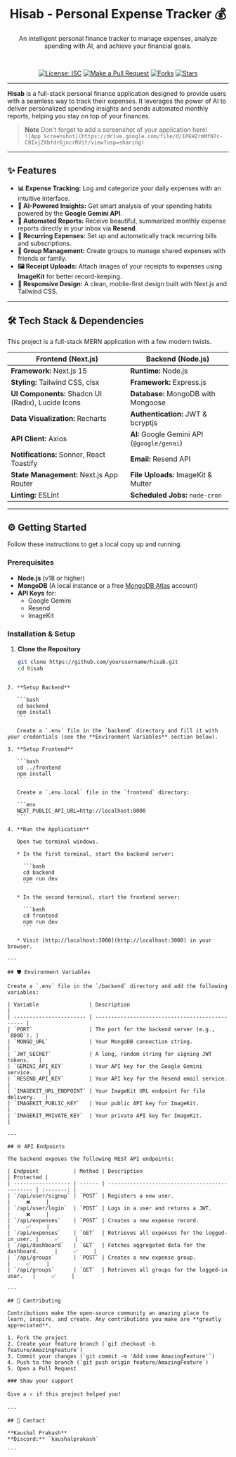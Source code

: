 
<div align="center">

<br />

# Hisab - Personal Expense Tracker 💰

An intelligent personal finance tracker to manage expenses, analyze spending with AI, and achieve your financial goals.

<br />

[![License: ISC](https://img.shields.io/badge/License-ISC-blue.svg)](https://opensource.org/licenses/ISC)
[![Make a Pull Request](https://img.shields.io/badge/PRs-welcome-brightgreen.svg)](http://makeapullrequest.com)
[![Forks](https://img.shields.io/github/forks/yourusername/hisab?style=social)](https://github.com/yourusername/hisab/fork)
[![Stars](https://img.shields.io/github/stars/yourusername/hisab?style=social)](https://github.com/yourusername/hisab/stargazers)

</div>

---

**Hisab** is a full-stack personal finance application designed to provide users with a seamless way to track their expenses. It leverages the power of AI to deliver personalized spending insights and sends automated monthly reports, helping you stay on top of your finances.

> **Note**
> Don't forget to add a screenshot of your application here!  
> `![App Screenshot](https://drive.google.com/file/d/1PEHZrmMfN7c-C8IxjZXbfdr6jncrRVit/view?usp=sharing)`

---

## ✨ Features

- **📊 Expense Tracking:** Log and categorize your daily expenses with an intuitive interface.
- **🤖 AI-Powered Insights:** Get smart analysis of your spending habits powered by the **Google Gemini API**.
- **📧 Automated Reports:** Receive beautiful, summarized monthly expense reports directly in your inbox via **Resend**.
- **🔄 Recurring Expenses:** Set up and automatically track recurring bills and subscriptions.
- **👥 Group Management:** Create groups to manage shared expenses with friends or family.
- **🖼️ Receipt Uploads:** Attach images of your receipts to expenses using **ImageKit** for better record-keeping.
- **📱 Responsive Design:** A clean, mobile-first design built with Next.js and Tailwind CSS.

---

## 🛠️ Tech Stack & Dependencies

This project is a full-stack MERN application with a few modern twists.

| Frontend (Next.js) | Backend (Node.js) |
|--------------------|-------------------|
| **Framework:** Next.js 15 | **Runtime:** Node.js |
| **Styling:** Tailwind CSS, clsx | **Framework:** Express.js |
| **UI Components:** Shadcn UI (Radix), Lucide Icons | **Database:** MongoDB with Mongoose |
| **Data Visualization:** Recharts | **Authentication:** JWT & bcryptjs |
| **API Client:** Axios | **AI:** Google Gemini API (`@google/genai`) |
| **Notifications:** Sonner, React Toastify | **Email:** Resend API |
| **State Management:** Next.js App Router | **File Uploads:** ImageKit & Multer |
| **Linting:** ESLint | **Scheduled Jobs:** `node-cron` |

---

## ⚙️ Getting Started

Follow these instructions to get a local copy up and running.

### Prerequisites

- **Node.js** (v18 or higher)
- **MongoDB** (A local instance or a free [MongoDB Atlas](https://www.mongodb.com/cloud/atlas) account)
- **API Keys** for:
  - Google Gemini
  - Resend
  - ImageKit

### Installation & Setup

1. **Clone the Repository**

   ```bash
   git clone https://github.com/yourusername/hisab.git
   cd hisab
````

2. **Setup Backend**

   ```bash
   cd backend
   npm install
   ```

   Create a `.env` file in the `backend` directory and fill it with your credentials (see the **Environment Variables** section below).

3. **Setup Frontend**

   ```bash
   cd ../frontend
   npm install
   ```

   Create a `.env.local` file in the `frontend` directory:

   ```env
   NEXT_PUBLIC_API_URL=http://localhost:8000
   ```

4. **Run the Application**

   Open two terminal windows.

   * In the first terminal, start the backend server:

     ```bash
     cd backend
     npm run dev
     ```

   * In the second terminal, start the frontend server:

     ```bash
     cd frontend
     npm run dev
     ```

   * Visit [http://localhost:3000](http://localhost:3000) in your browser.

---

## 🛡️ Environment Variables

Create a `.env` file in the `/backend` directory and add the following variables:

| Variable                | Description                                     |
| ----------------------- | ----------------------------------------------- |
| `PORT`                  | The port for the backend server (e.g., `8000`). |
| `MONGO_URL`             | Your MongoDB connection string.                 |
| `JWT_SECRET`            | A long, random string for signing JWT tokens.   |
| `GEMINI_API_KEY`        | Your API key for the Google Gemini service.     |
| `RESEND_API_KEY`        | Your API key for the Resend email service.      |
| `IMAGEKIT_URL_ENDPOINT` | Your ImageKit URL endpoint for file delivery.   |
| `IMAGEKIT_PUBLIC_KEY`   | Your public API key for ImageKit.               |
| `IMAGEKIT_PRIVATE_KEY`  | Your private API key for ImageKit.              |

---

## 🌐 API Endpoints

The backend exposes the following REST API endpoints:

| Endpoint           | Method | Description                                    | Protected |
| ------------------ | ------ | ---------------------------------------------- | :-------: |
| `/api/user/signup` | `POST` | Registers a new user.                          |     ❌     |
| `/api/user/login`  | `POST` | Logs in a user and returns a JWT.              |     ❌     |
| `/api/expenses`    | `POST` | Creates a new expense record.                  |     ✅     |
| `/api/expenses`    | `GET`  | Retrieves all expenses for the logged-in user. |     ✅     |
| `/api/dashboard`   | `GET`  | Fetches aggregated data for the dashboard.     |     ✅     |
| `/api/groups`      | `POST` | Creates a new expense group.                   |     ✅     |
| `/api/groups`      | `GET`  | Retrieves all groups for the logged-in user.   |     ✅     |

---

## 🤝 Contributing

Contributions make the open-source community an amazing place to learn, inspire, and create. Any contributions you make are **greatly appreciated**.

1. Fork the project
2. Create your feature branch (`git checkout -b feature/AmazingFeature`)
3. Commit your changes (`git commit -m 'Add some AmazingFeature'`)
4. Push to the branch (`git push origin feature/AmazingFeature`)
5. Open a Pull Request

### Show your support

Give a ⭐️ if this project helped you!

---

## 📧 Contact

**Kaushal Prakash**
**Discord:** `kaushalprakash`

```

